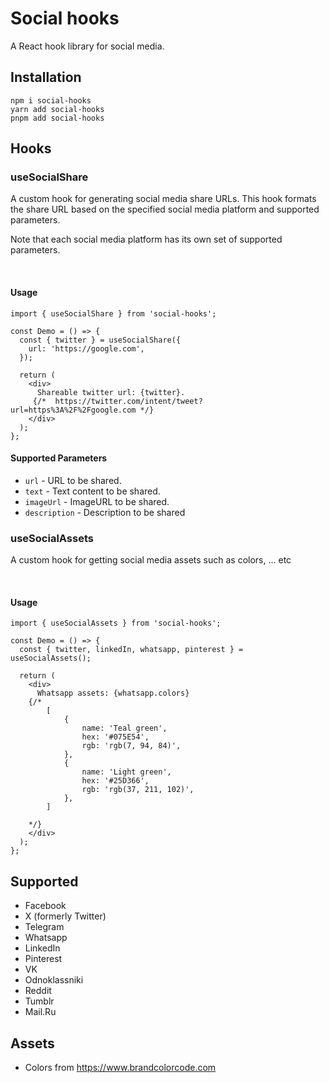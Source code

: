 # Social hooks
A React hook library for social media.


## Installation
```
npm i social-hooks
yarn add social-hooks
pnpm add social-hooks
```


## Hooks

### useSocialShare
A custom hook for generating social media share URLs. This hook formats the share URL based on the specified social media platform and supported parameters.

Note that each social media platform has its own set of supported parameters.

&nbsp;
#### Usage

```tsx
import { useSocialShare } from 'social-hooks';

const Demo = () => {
  const { twitter } = useSocialShare({
    url: 'https://google.com',
  });

  return (
    <div>
      Shareable twitter url: {twitter}.
     {/*  https://twitter.com/intent/tweet?url=https%3A%2F%2Fgoogle.com */}
    </div>
  );
};
```

#### Supported Parameters

- `url` - URL to be shared.
- `text` - Text content to be shared.
- `imageUrl` - ImageURL to be shared.
- `description` - Description to be shared


### useSocialAssets
A custom hook for getting social media assets such as colors, ... etc

&nbsp;
#### Usage

```tsx
import { useSocialAssets } from 'social-hooks';

const Demo = () => {
  const { twitter, linkedIn, whatsapp, pinterest } = useSocialAssets();

  return (
    <div>
      Whatsapp assets: {whatsapp.colors}
    {/*  
        [
            {
                name: 'Teal green',
                hex: '#075E54',
                rgb: 'rgb(7, 94, 84)',
            },
            {
                name: 'Light green',
                hex: '#25D366',
                rgb: 'rgb(37, 211, 102)',
            },
        ]

    */}
    </div>
  );
};
```


## Supported
- Facebook
- X (formerly Twitter)
- Telegram
- Whatsapp
- LinkedIn
- Pinterest
- VK
- Odnoklassniki
- Reddit
- Tumblr
- Mail.Ru


## Assets
- Colors from https://www.brandcolorcode.com